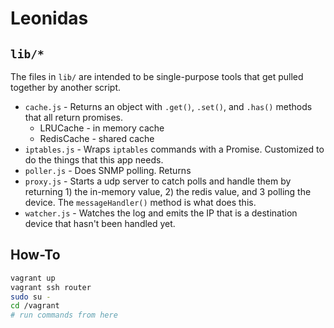 # Leonidas

## `lib/*`

The files in `lib/` are intended to be single-purpose tools that get pulled together by another script.

- `cache.js` - Returns an object with `.get()`, `.set()`, and `.has()` methods that all return promises.
  - LRUCache - in memory cache
  - RedisCache - shared cache
- `iptables.js` - Wraps `iptables` commands with a Promise. Customized to do the things that this app needs.
- `poller.js` - Does SNMP polling. Returns
- `proxy.js` - Starts a udp server to catch polls and handle them by returning 1) the in-memory value, 2) the redis value, and 3 polling the device. The `messageHandler()` method is what does this.
- `watcher.js` - Watches the log and emits the IP that is a destination device that hasn't been handled yet.

## How-To

```bash
vagrant up
vagrant ssh router
sudo su -
cd /vagrant
# run commands from here
```
